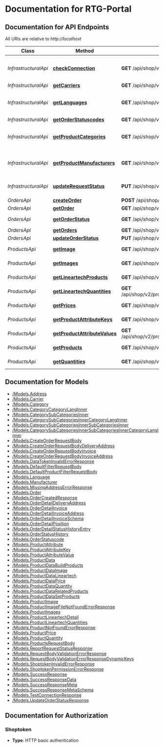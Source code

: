 # Documentation for RTG-Portal


<a name="documentation-for-api-endpoints"></a>

## Documentation for API Endpoints

All URIs are relative to *http://localhost*

Class | Method | HTTP request | Description
------------ | ------------- | ------------- | -------------
*InfrastructuralApi* | [**checkConnection**](Apis/InfrastructuralApi.md#checkconnection) | **GET** /api/shop/v2/testconnection/{stockListToken} | Testing connection of shop to RTG-Portal and setting shopstatus to active
*InfrastructuralApi* | [**getCarriers**](Apis/InfrastructuralApi.md#getcarriers) | **GET** /api/shop/v2/carriers | Get carriers
*InfrastructuralApi* | [**getLanguages**](Apis/InfrastructuralApi.md#getlanguages) | **GET** /api/shop/v2/languages | Get all supported languages, that has been assigned in the rtg-portal
*InfrastructuralApi* | [**getOrderStatuscodes**](Apis/InfrastructuralApi.md#getorderstatuscodes) | **GET** /api/shop/v2/order/statuscodes | Get order-statuscodes
*InfrastructuralApi* | [**getProductCategories**](Apis/InfrastructuralApi.md#getproductcategories) | **GET** /api/shop/v2/product/categories/{stockListToken} | Get all product-categories, that has been assigned in the rtg-portal
*InfrastructuralApi* | [**getProductManufacturers**](Apis/InfrastructuralApi.md#getproductmanufacturers) | **GET** /api/shop/v2/product/manufacturers/{stockListToken} | Get all product-manufacturers, that has been assigned in the rtg-portal
*InfrastructuralApi* | [**updateRequestStatus**](Apis/InfrastructuralApi.md#updaterequeststatus) | **PUT** /api/shop/v2/report_request_status | reporting request status, if failed or succeed
*OrdersApi* | [**createOrder**](Apis/OrdersApi.md#createorder) | **POST** /api/shop/v2/order | Set new order
*OrdersApi* | [**getOrder**](Apis/OrdersApi.md#getorder) | **GET** /api/shop/v2/order/{order_id} | Get specific orderdata
*OrdersApi* | [**getOrderStatus**](Apis/OrdersApi.md#getorderstatus) | **GET** /api/shop/v2/order/{order_id}/status | get orderstatus of specific order
*OrdersApi* | [**getOrders**](Apis/OrdersApi.md#getorders) | **GET** /api/shop/v2/orders | Get all orders
*OrdersApi* | [**updateOrderStatus**](Apis/OrdersApi.md#updateorderstatus) | **PUT** /api/shop/v2/order/{order_id}/status | Set new orderstatus
*ProductsApi* | [**getImage**](Apis/ProductsApi.md#getimage) | **GET** /api/shop/v2/products/image/{imagename} | Get product images by filename
*ProductsApi* | [**getImages**](Apis/ProductsApi.md#getimages) | **GET** /api/shop/v2/products/images/{stockListToken} | Get product images by filename
*ProductsApi* | [**getLineartechProducts**](Apis/ProductsApi.md#getlineartechproducts) | **GET** /api/shop/v2/products/lineartech/{stockListToken} | Provides all lineartechproductdetails
*ProductsApi* | [**getLineartechQuantities**](Apis/ProductsApi.md#getlineartechquantities) | **GET** /api/shop/v2/products/lineartech/quantities/{stockListToken} | Provides all lineartechquantities
*ProductsApi* | [**getPrices**](Apis/ProductsApi.md#getprices) | **GET** /api/shop/v2/products/prices/{stockListToken} | Provides all productprices
*ProductsApi* | [**getProductAttributeKeys**](Apis/ProductsApi.md#getproductattributekeys) | **GET** /api/shop/v2/products/attribute_keys/{stockListToken} | Provides all product attribute keys
*ProductsApi* | [**getProductAttributeValues**](Apis/ProductsApi.md#getproductattributevalues) | **GET** /api/shop/v2/products/attribute_values/{stockListToken} | Provides all product attribute values
*ProductsApi* | [**getProducts**](Apis/ProductsApi.md#getproducts) | **GET** /api/shop/v2/products/{stockListToken} | Get Products with full dataset
*ProductsApi* | [**getQuantities**](Apis/ProductsApi.md#getquantities) | **GET** /api/shop/v2/products/quantities/{stockListToken} | Provides all productquantities


<a name="documentation-for-models"></a>

## Documentation for Models

 - [/Models.Address](Models/Address.md)
 - [/Models.Carrier](Models/Carrier.md)
 - [/Models.Category](Models/Category.md)
 - [/Models.CategoryCategoryLangInner](Models/CategoryCategoryLangInner.md)
 - [/Models.CategorySubCategoriesInner](Models/CategorySubCategoriesInner.md)
 - [/Models.CategorySubCategoriesInnerCategoryLangInner](Models/CategorySubCategoriesInnerCategoryLangInner.md)
 - [/Models.CategorySubCategoriesInnerSubCategoriesInner](Models/CategorySubCategoriesInnerSubCategoriesInner.md)
 - [/Models.CategorySubCategoriesInnerSubCategoriesInnerCategoryLangInner](Models/CategorySubCategoriesInnerSubCategoriesInnerCategoryLangInner.md)
 - [/Models.CreateOrderRequestBody](Models/CreateOrderRequestBody.md)
 - [/Models.CreateOrderRequestBodyDeliveryAddress](Models/CreateOrderRequestBodyDeliveryAddress.md)
 - [/Models.CreateOrderRequestBodyInvoice](Models/CreateOrderRequestBodyInvoice.md)
 - [/Models.CreateOrderRequestBodyInvoiceAddress](Models/CreateOrderRequestBodyInvoiceAddress.md)
 - [/Models.DataTokenInvalidErrorResponse](Models/DataTokenInvalidErrorResponse.md)
 - [/Models.DefaultFilterRequestBody](Models/DefaultFilterRequestBody.md)
 - [/Models.DefaultProductFilterRequestBody](Models/DefaultProductFilterRequestBody.md)
 - [/Models.Language](Models/Language.md)
 - [/Models.Manufacturer](Models/Manufacturer.md)
 - [/Models.MissingAddressErrorResponse](Models/MissingAddressErrorResponse.md)
 - [/Models.Order](Models/Order.md)
 - [/Models.OrderCreatedResponse](Models/OrderCreatedResponse.md)
 - [/Models.OrderDetailDeliveryAddress](Models/OrderDetailDeliveryAddress.md)
 - [/Models.OrderDetailInvoice](Models/OrderDetailInvoice.md)
 - [/Models.OrderDetailInvoiceAddress](Models/OrderDetailInvoiceAddress.md)
 - [/Models.OrderDetailInvoiceSchema](Models/OrderDetailInvoiceSchema.md)
 - [/Models.OrderDetailPosition](Models/OrderDetailPosition.md)
 - [/Models.OrderDetailStatusHistoryEntry](Models/OrderDetailStatusHistoryEntry.md)
 - [/Models.OrderStatusHistory](Models/OrderStatusHistory.md)
 - [/Models.OrderStatuscode](Models/OrderStatuscode.md)
 - [/Models.ProductAttribute](Models/ProductAttribute.md)
 - [/Models.ProductAttributeKey](Models/ProductAttributeKey.md)
 - [/Models.ProductAttributeValue](Models/ProductAttributeValue.md)
 - [/Models.ProductData](Models/ProductData.md)
 - [/Models.ProductDataBuildProducts](Models/ProductDataBuildProducts.md)
 - [/Models.ProductDataImage](Models/ProductDataImage.md)
 - [/Models.ProductDataLineartech](Models/ProductDataLineartech.md)
 - [/Models.ProductDataPrice](Models/ProductDataPrice.md)
 - [/Models.ProductDataQuantity](Models/ProductDataQuantity.md)
 - [/Models.ProductDataRelatedProducts](Models/ProductDataRelatedProducts.md)
 - [/Models.ProductDataSetProducts](Models/ProductDataSetProducts.md)
 - [/Models.ProductImage](Models/ProductImage.md)
 - [/Models.ProductImageFileNotFoundErrorResponse](Models/ProductImageFileNotFoundErrorResponse.md)
 - [/Models.ProductImages](Models/ProductImages.md)
 - [/Models.ProductLineartechDetail](Models/ProductLineartechDetail.md)
 - [/Models.ProductLineartechQuantities](Models/ProductLineartechQuantities.md)
 - [/Models.ProductNotFoundErrorResponse](Models/ProductNotFoundErrorResponse.md)
 - [/Models.ProductPrice](Models/ProductPrice.md)
 - [/Models.ProductQuantity](Models/ProductQuantity.md)
 - [/Models.ProductsRequestBody](Models/ProductsRequestBody.md)
 - [/Models.ReportRequestStatusResponse](Models/ReportRequestStatusResponse.md)
 - [/Models.RequestBodyValidationErrorResponse](Models/RequestBodyValidationErrorResponse.md)
 - [/Models.RequestBodyValidationErrorResponseDynamicKeys](Models/RequestBodyValidationErrorResponseDynamicKeys.md)
 - [/Models.ShoptokenInvalidErrorResponse](Models/ShoptokenInvalidErrorResponse.md)
 - [/Models.ShoptokenPermissionErrorResponse](Models/ShoptokenPermissionErrorResponse.md)
 - [/Models.SuccessResponse](Models/SuccessResponse.md)
 - [/Models.SuccessResponseData](Models/SuccessResponseData.md)
 - [/Models.SuccessResponseMeta](Models/SuccessResponseMeta.md)
 - [/Models.SuccessResponseMetaSchema](Models/SuccessResponseMetaSchema.md)
 - [/Models.TestConnectionResponse](Models/TestConnectionResponse.md)
 - [/Models.UpdateOrderStatusResponse](Models/UpdateOrderStatusResponse.md)


<a name="documentation-for-authorization"></a>

## Documentation for Authorization


<a name="Shoptoken"></a>

### Shoptoken

- **Type**: HTTP basic authentication
